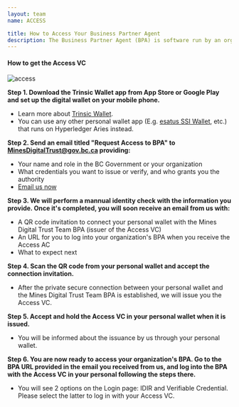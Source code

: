```yaml
---
layout: team
name: ACCESS

title: How to Access Your Business Partner Agent
description: The Business Partner Agent (BPA) is software run by an organization for issuing, holding, and/or verifying digital trust credentials. Currently there are 2 ways to log into your organization's BPA. You can use your IDIR Username & Password if you work for the BC Government, or a personal Access Verifiable Credential (VC) issued by us.
---
```

#### How to get the Access VC
<div class="text-center mb-5">
    <img class="img-fluid" src="{{ site.baseurl }}/assets/images/access.png" alt="access" title="Access">
</div>

**Step 1. Download the Trinsic Wallet app from App Store or Google Play and set up the digital wallet on your mobile phone.**
- Learn more about [Trinsic Wallet](https://trinsic.id/trinsic-wallet/).
- You can use any other personal wallet app (E.g. [esatus SSI Wallet](https://esatus.com/esatus-ssi-wallet-app-ab-sofort-fuer-ios-und-android-verfuegbar/?lang=en), etc.) that runs on Hyperledger Aries instead.

**Step 2. Send an email titled "Request Access to BPA" to MinesDigitalTrust@gov.bc.ca providing:**
- Your name and role in the BC Government or your organization
- What credentials you want to issue or verify, and who grants you the authority
- <a href="mailto:MinesDigitalTrust@gov.bc.ca?subject=Request Access to BPA">Email us now</a>

**Step 3. We will perform a mannual identity check with the information you provide. Once it's completed, you will soon receive an email from us with:**
- A QR code invitation to connect your personal wallet with the Mines Digital Trust Team BPA (issuer of the Access VC)
- An URL for you to log into your organization's BPA when you receive the Access AC
- What to expect next

**Step 4. Scan the QR code from your personal wallet and accept the connection invitation.**
- After the private secure connection between your personal wallet and the Mines Digital Trust Team BPA is established, we will issue you the Access VC.

**Step 5. Accept and hold the Access VC in your personal wallet when it is issued.**
- You will be informed about the issuance by us through your personal wallet.

**Step 6. You are now ready to access your organization's BPA. Go to the BPA URL provided in the email you received from us, and log into the BPA with the Access VC in your personal following the steps there.**
- You will see 2 options on the Login page: IDIR and Verifiable Credential. Please select the latter to log in with your Access VC.
